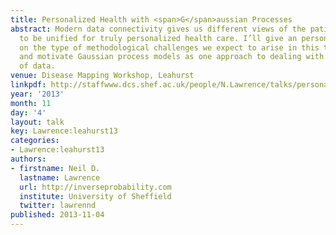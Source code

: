 ```yaml
---
title: Personalized Health with <span>G</span>aussian Processes
abstract: Modern data connectivity gives us different views of the patient which need
  to be unified for truly personalized health care. I’ll give an personal perspective
  on the type of methodological challenges we expect to arise in this this domain
  and motivate Gaussian process models as one approach to dealing with the explosion
  of data.
venue: Disease Mapping Workshop, Leahurst
linkpdf: http://staffwww.dcs.shef.ac.uk/people/N.Lawrence/talks/personalized_health_leahurst13.pdf
year: '2013'
month: 11
day: '4'
layout: talk
key: Lawrence:leahurst13
categories:
- Lawrence:leahurst13
authors:
- firstname: Neil D.
  lastname: Lawrence
  url: http://inverseprobability.com
  institute: University of Sheffield
  twitter: lawrennd
published: 2013-11-04
---
```

